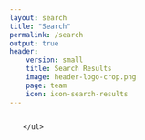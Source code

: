 ```yaml
---
layout: search
title: "Search"
permalink: /search
output: true
header: 
    version: small
    title: Search Results
    image: header-logo-crop.png
    page: team
    icon: icon-search-results
---
```


<div class="small-7 columns posts">
  <div class="results">
    <ul class="no-bullet" id="search-results">
      
    </ul>
  </div>
</div>

<script>
  window.posts = {
    {% for post in site.posts %}
      "{{ post.url | slugify }}": {
        "title": "{{ post.title | xml_escape }}",
        "author": "{{ site.data.authors[post.author].name | xml_escape }}",
        "author_link" : "{{ post.author }}",
        "teaser": "{{ post.teaser.info }}",
        "date": "{{ post.date | date:'%b. %d, %Y' }}",
        "url": "{{ post.url | xml_escape }}"
      },
      {% unless forloop.last %},{% endunless %}
    {% endfor %}
  };
</script>


